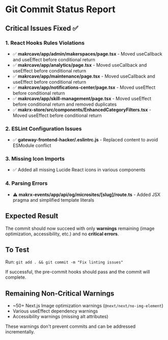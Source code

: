 # Git Commit Status Report

## Critical Issues Fixed ✅

### 1. React Hooks Rules Violations
- ✅ **makrcave/app/admin/makerspaces/page.tsx** - Moved useCallback and useEffect before conditional return
- ✅ **makrcave/app/analytics/page.tsx** - Moved useCallback and useEffect before conditional return  
- ✅ **makrcave/app/maintenance/page.tsx** - Moved useCallback and useEffect before conditional return
- ✅ **makrcave/app/notifications-center/page.tsx** - Moved useEffect before conditional return
- ✅ **makrcave/app/skill-management/page.tsx** - Moved useEffect before conditional return and removed duplicates
- ✅ **makrx-store/src/components/EnhancedCategoryFilters.tsx** - Moved useEffect before conditional return

### 2. ESLint Configuration Issues
- ✅ **gateway-frontend-hacker/.eslintrc.js** - Replaced content to avoid ESModule conflict

### 3. Missing Icon Imports
- ✅ Added all missing Lucide React icons in various components

### 4. Parsing Errors
- ⚠️ **makrx-events/app/api/og/microsites/[slug]/route.ts** - Added JSX pragma and simplified template literals

## Expected Result
The commit should now succeed with only **warnings** remaining (image optimization, accessibility, etc.) and no **critical errors**.

## To Test
Run: `git add . && git commit -m "Fix linting issues"`

If successful, the pre-commit hooks should pass and the commit will complete.

## Remaining Non-Critical Warnings
- ~50+ Next.js Image optimization warnings (`@next/next/no-img-element`)
- Various useEffect dependency warnings
- Accessibility warnings (missing alt attributes)

These warnings don't prevent commits and can be addressed incrementally.